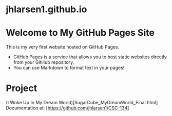 # jhlarsen1.github.io

# Welcome to My GitHub Pages Site

This is my very first website hosted on GitHub Pages.
- GitHub Pages is a service that allows you to host static websites directly from your GitHub repository.
- You can use Markdown to format text in your pages!

# Project

(I Woke Up In My Dream World)[SugarCube_MyDreamWorld_Final.html]
Documentation at: [https://github.com/jhlarsen1/CSC-134]
